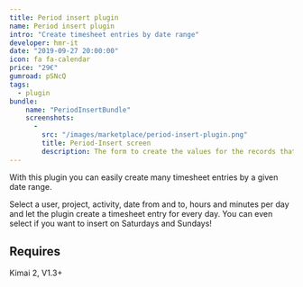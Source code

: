 ```yaml
---
title: Period insert plugin
name: Period insert plugin
intro: "Create timesheet entries by date range"
developer: hmr-it
date: "2019-09-27 20:00:00"
icon: fa fa-calendar
price: "29€"
gumroad: pSNcQ
tags:
  - plugin
bundle:
    name: "PeriodInsertBundle"
    screenshots:
      - 
        src: "/images/marketplace/period-insert-plugin.png"
        title: Period-Insert screen 
        description: The form to create the values for the records that will be created 
---
```


With this plugin you can easily create many timesheet entries by a given date range.

Select a user, project, activity, date from and to, hours and minutes per day and let the plugin create a timesheet entry for every day. You can even select if you want to insert on Saturdays and Sundays!

## Requires

Kimai 2, V1.3+
